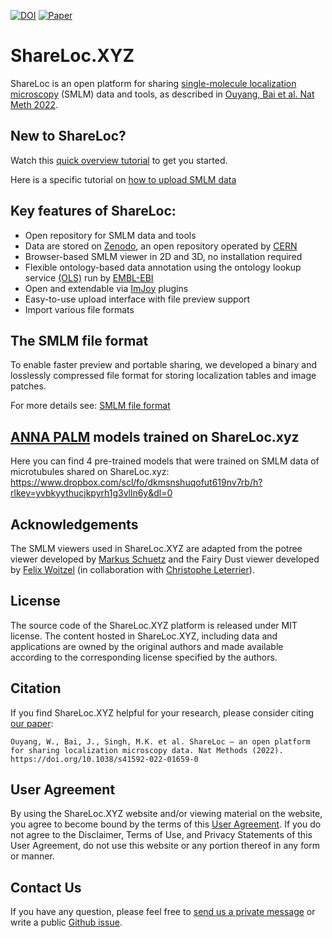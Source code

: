 [![DOI](https://zenodo.org/badge/DOI/10.5281/zenodo.5045319.svg)](https://doi.org/10.5281/zenodo.5045319)
[![Paper](https://img.shields.io/static/v1?label=Paper&message=10.1038/s41592-022-01659-0&color=green)](https://www.nature.com/articles/s41592-022-01659-0)

# ShareLoc.XYZ
ShareLoc is an open platform for sharing [single-molecule localization microscopy](https://www.nature.com/articles/s43586-021-00038-x) (SMLM) data and tools, as described in
[Ouyang, Bai et al. Nat Meth 2022](https://www.nature.com/articles/s41592-022-01659-0).

## New to ShareLoc?
Watch this [quick overview tutorial](https://youtu.be/tTOkqzr74wg) to get you started.

Here is a specific tutorial on [how to upload SMLM data](https://youtu.be/tFaEXWmv01g)

## Key features of ShareLoc:
 * Open repository for SMLM data and tools
 * Data are stored on [Zenodo](https://zenodo.org), an open repository operated by [CERN](https://home.cern/) 
 * Browser-based SMLM viewer in 2D and 3D, no installation required
 * Flexible ontology-based data annotation using the ontology lookup service [(OLS)](https://www.ebi.ac.uk/ols/index) run by [EMBL-EBI](https://www.ebi.ac.uk/) 
 * Open and extendable via [ImJoy](https://imjoy.io) plugins
 * Easy-to-use upload interface with file preview support
 * Import various file formats

## The SMLM file format

To enable faster preview and portable sharing, we developed a binary and losslessly compressed file format for storing localization tables and image patches.

For more details see: [SMLM file format](https://github.com/imodpasteur/smlm-file-format)

## [ANNA PALM](https://github.com/imodpasteur/ANNA-PALM) models trained on ShareLoc.xyz

Here you can find 4 pre-trained models that were trained on SMLM data of microtubules shared on ShareLoc.xyz:
https://www.dropbox.com/scl/fo/dkmsnshuqofut619nv7rb/h?rlkey=yvbkyythucjkpyrh1g3vlln6y&dl=0

## Acknowledgements

The SMLM viewers used in ShareLoc.XYZ are adapted from the potree viewer developed by [Markus Schuetz](https://twitter.com/m_schuetz) and the Fairy Dust viewer developed by [Felix Woitzel](https://twitter.com/flexi23) (in collaboration with [Christophe Leterrier](https://twitter.com/christlet)).

## License

The source code of the ShareLoc.XYZ platform is released under MIT license. The content hosted in ShareLoc.XYZ, including data and applications are owned by the original authors and made available according to the corresponding license specified by the authors.

## Citation
If you find ShareLoc.XYZ helpful for your research, please consider citing [our paper](https://www.nature.com/articles/s41592-022-01659-0): 
```
Ouyang, W., Bai, J., Singh, M.K. et al. ShareLoc — an open platform for sharing localization microscopy data. Nat Methods (2022). https://doi.org/10.1038/s41592-022-01659-0
``` 

## User Agreement

By using the ShareLoc.XYZ website and/or viewing material on the website, you agree to become bound by the terms of this [User Agreement](./user-agreement.md). If you do not agree to the Disclaimer, Terms of Use, and Privacy Statements of this User Agreement, do not use this website or any portion thereof in any form or manner.

## Contact Us

If you have any question, please feel free to [send us a private message](https://oeway.typeform.com/to/rdkPmd) or write a public [Github issue](https://github.com/imodpasteur/ShareLoc.XYZ/issues).

